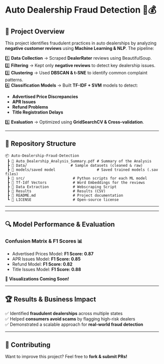 # Auto Dealership Fraud Detection 🚗💰

## 📌 Project Overview
This project identifies fraudulent practices in auto dealerships by analyzing **negative customer reviews** using **Machine Learning & NLP**. The pipeline:

1️⃣ **Data Collection** → Scraped **DealerRater** reviews using BeautifulSoup.  
2️⃣ **Filtering** → Kept only **negative reviews** to detect key dealership issues.  
3️⃣ **Clustering** → Used **DBSCAN & t-SNE** to identify common complaint patterns.  
4️⃣ **Classification Models** → Built **TF-IDF + SVM** models to detect:
   - **Advertised Price Discrepancies**  
   - **APR Issues**  
   - **Refund Problems**  
   - **Title Registration Delays** 
 
5️⃣ **Evaluation** → Optimized using **GridSearchCV & Cross-validation**.  

---

## 📂 Repository Structure
```
📦 Auto-Dealership-Fraud-Detection
 ┣ 📜 Auto_Dealership_Analysis_Summary.pdf # Summary of the Analysis
 ┣ 📂 Data/                    # Sample datasets (cleaned & raw)
 ┣ 📂 models/saved model                   # Saved trained models (.sav files)
 ┣ 📂 src/                      # Python scripts for each ML model
 ┣ 📂 Tf-Idf Vectors            # Word Embeddings for the reviews
 ┣ 📂 Data Extraction           # Webscraping Script
 ┣ 📂 Results                   # Results (CSV)
 ┣ 📜 README.md                 # Project documentation
 ┗ 📜 LICENSE                   # Open-source license
```

---


---

## 🔍 Model Performance & Evaluation
### **Confusion Matrix & F1 Scores** 📊
- Advertised Prices Model: **F1 Score: 0.87**  
- APR Issues Model: **F1 Score: 0.85**  
- Refund Model: **F1 Score: 0.82**  
- Title Issues Model: **F1 Score: 0.88**  

🚀 **Visualizations Coming Soon!**

---

## 🏆 Results & Business Impact
✅ Identified **fraudulent dealerships** across multiple states  
✅ Helped **consumers avoid scams** by flagging high-risk dealers  
✅ Demonstrated a scalable approach for **real-world fraud detection**  

---

## 🤝 Contributing
Want to improve this project? Feel free to **fork & submit PRs!**



